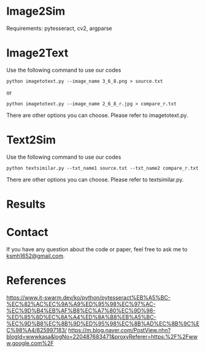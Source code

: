# Image2Sim
Requirements: pytesseract, cv2, argparse
# Image2Text
Use the following command to use our codes
~~~
python imagetotext.py --image_name 3_6_8.png > source.txt
~~~
or
~~~
python imagetotext.py --image_name 2_6_8_r.jpg > compare_r.txt
~~~
There are other options you can choose.
Please refer to imagetotext.py.
# Text2Sim
Use the following command to use our codes
~~~
python textsimilar.py --txt_name1 source.txt --txt_name2 compare_r.txt
~~~
There are other options you can choose.
Please refer to textsimilar.py.
# Results
# Contact
If you have any question about the code or paper, feel free to ask me to ksmh1652@gmail.com.
# References
https://www.it-swarm.dev/ko/python/pytesseract%EB%A5%BC-%EC%82%AC%EC%9A%A9%ED%95%98%EC%97%AC-%EC%9D%B4%EB%AF%B8%EC%A7%80%EC%9D%98-%ED%85%8D%EC%8A%A4%ED%8A%B8%EB%A5%BC-%EC%9D%B8%EC%8B%9D%ED%95%98%EC%8B%AD%EC%8B%9C%EC%98%A4/825997183/
https://m.blog.naver.com/PostView.nhn?blogId=wwwkasa&logNo=220487683471&proxyReferer=https:%2F%2Fwww.google.com%2F
